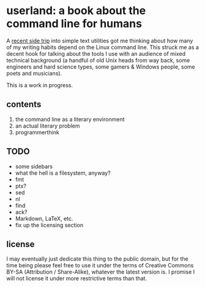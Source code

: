 userland: a book about the command line for humans
==================================================

A [recent side trip](//p1k3.com/2013/8/4) into simple text utilities got me
thinking about how many of my writing habits depend on the Linux command line.
This struck me as a decent hook for talking about the tools I use with an
audience of mixed technical background (a handful of old Unix heads from way
back, some engineers and hard science types, some gamers & Windows people, some
poets and musicians).

This is a work in progress.

contents
--------

1. the command line as a literary environment
2. an actual literary problem
3. programmerthink

TODO
----

- some sidebars
- what the hell is a filesystem, anyway?
- fmt
- ptx?
- sed
- nl
- find
- ack?
- Markdown, LaTeX, etc.
- fix up the licensing section

license
-------

I may eventually just dedicate this thing to the public domain, but for the
time being please feel free to use it under the terms of Creative Commons BY-SA
(Attribution / Share-Alike), whatever the latest version is.  I promise I will
not license it under more restrictive terms than that.
